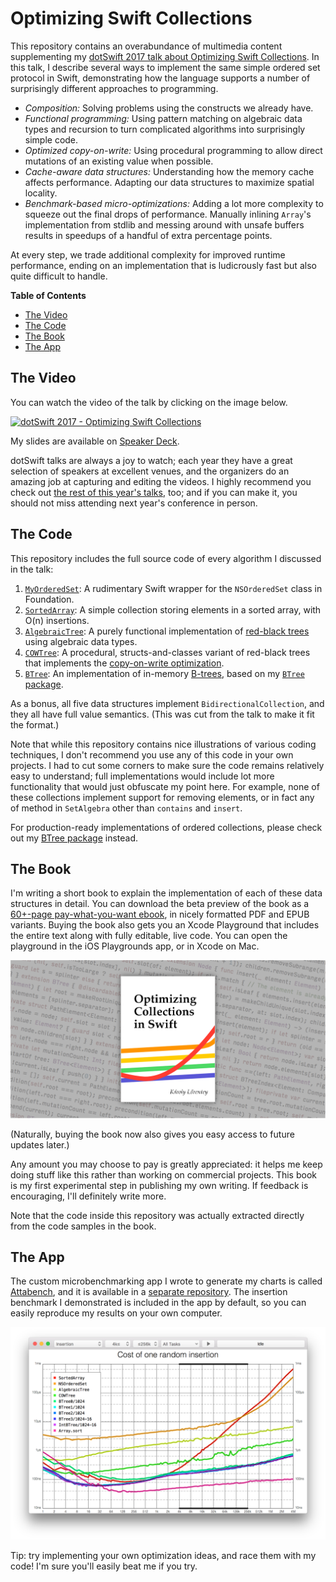 # Optimizing Swift Collections

This repository contains an overabundance of multimedia content supplementing
my [dotSwift 2017 talk about Optimizing Swift Collections][dotswift]. In this
talk, I describe several ways to implement the same simple ordered set protocol
in Swift, demonstrating how the language supports a number of surprisingly
different approaches to programming.

[dotswift]: http://www.thedotpost.com/2017/01/karoly-lorentey-optimizing-swift-collections

- _Composition:_ Solving problems using the constructs we already have.
- _Functional programming:_ Using pattern matching on algebraic data types and recursion to turn complicated algorithms into surprisingly simple code.
- _Optimized copy-on-write:_ Using procedural programming to allow direct mutations of an existing value when possible.
- _Cache-aware data structures:_ Understanding how the memory cache affects performance. Adapting our data structures to maximize spatial locality. 
- _Benchmark-based micro-optimizations:_ Adding a lot more complexity to squeeze out the final drops of performance. Manually inlining `Array`'s implementation from stdlib and messing around with unsafe buffers results in speedups of a handful of extra percentage points.

At every step, we trade additional complexity for improved runtime performance, ending on an implementation that is ludicrously fast but also quite difficult to handle.

<!-- START doctoc generated TOC please keep comment here to allow auto update -->
<!-- DON'T EDIT THIS SECTION, INSTEAD RE-RUN doctoc TO UPDATE -->
**Table of Contents**

- [The Video](#the-video)
- [The Code](#the-code)
- [The Book](#the-book)
- [The App](#the-app)

<!-- END doctoc generated TOC please keep comment here to allow auto update -->

## The Video

You can watch the video of the talk by clicking on the image below.

[![dotSwift 2017 - Optimizing Swift Collections](https://img.youtube.com/vi/UdZP6JeTCkM/0.jpg)](https://www.youtube.com/watch?v=UdZP6JeTCkM)

My slides are available on [Speaker Deck][speakerdeck].

dotSwift talks are always a joy to watch; each year they have a great selection
of speakers at excellent venues, and the organizers do an amazing job at
capturing and editing the videos. I highly recommend you check out [the rest of
this year's talks][talks], too; and if you can make it, you should not miss
attending next year's conference in person.

[speakerdeck]: https://speakerdeck.com/lorentey/optimizing-swift-collections
[talks]: http://www.thedotpost.com/conference/dotswift-2017

## The Code

This repository includes the full source code of every algorithm I discussed in
the talk:

1. [`MyOrderedSet`](./Sources/NSOrderedSet.swift): A rudimentary Swift wrapper for the `NSOrderedSet` class in Foundation.
2. [`SortedArray`](./Sources/SortedArray.swift): A simple collection storing elements in a sorted array, with O(n) insertions.
3. [`AlgebraicTree`](./Sources/AlgebraicTree.swift): A purely functional implementation of [red-black trees][rbt] using algebraic data types.
4. [`COWTree`](./Sources/COWTree.swift):
    A procedural, structs-and-classes variant of red-black trees that implements the [copy-on-write optimization][cow].
5. [`BTree`](./Sources/BTree.swift): 
    An implementation of in-memory [B-trees][btree-wiki], based on my [`BTree` package][btree].

[rbt]: https://en.wikipedia.org/wiki/Red–black_tree
[cow]: https://en.wikipedia.org/wiki/Copy-on-write
[btree-wiki]: https://en.wikipedia.org/wiki/B-tree
[btree]: https://github.com/lorentey/BTree

As a bonus, all five data structures implement `BidirectionalCollection`, and
they all have full value semantics. (This was cut from the talk to make it fit
the format.)

Note that while this repository contains nice illustrations of various coding
techniques, I don't recommend you use any of this code in your own projects. I
had to cut some corners to make sure the code remains relatively easy to
understand; full implementations would include lot more functionality that
would just obfuscate my point here. For example, none of these collections
implement support for removing elements, or in fact any of method in
`SetAlgebra` other than `contains` and `insert`.

For production-ready implementations of ordered collections, please
check out my [BTree package][btree] instead.

## The Book

I'm writing a short book to explain the implementation of each of these data
structures in detail. You can download the beta preview of the book as a
[60+-page pay-what-you-want ebook][gumroad], in nicely formatted PDF and EPUB
variants. Buying the book also gets you an Xcode Playground that includes the
entire text along with fully editable, live code. You can open the playground
in the iOS Playgrounds app, or in Xcode on Mac.

[![Book Cover](Images/Gumroad%20Cover@2x.png)][gumroad]

[gumroad]: https://gum.co/OptimizingCollections

(Naturally, buying the book now also gives you easy access to future updates later.)

Any amount you may choose to pay is greatly appreciated: it helps me keep
doing stuff like this rather than working on commercial projects. This book
is my first experimental step in publishing my own writing. If feedback is
encouraging, I'll definitely write more.

Note that the code inside this repository was actually extracted directly from
the code samples in the book.

## The App

The custom microbenchmarking app I wrote to generate my charts is called
[Attabench], and it is available in a [separate repository][Attabench]. The
insertion benchmark I demonstrated is included in the app by default, so you
can easily reproduce my results on your own computer. 

[![Attabench screenshot](Images/Attabench-screenshot.png)][Attabench]

[Attabench]: https://github.com/lorentey/Attabench

Tip: try implementing
your own optimization ideas, and race them with my code! I'm sure you'll easily
beat me if you try.
